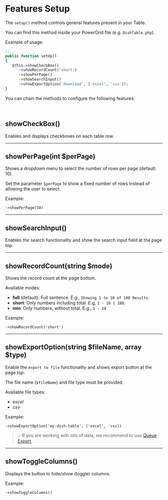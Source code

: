 # Features Setup

The `setup()` method controls general features present in your Table.

You can find this method inside your PowerGrid file (e.g. `DishTable.php`).

Example of usage:

```php
//..
public function setUp()
{
   $this->showCheckBox()
      ->showRecordCount('short')
      ->showPerPage()
      ->showSearchInput()
      ->showExportOption('download', ['excel', 'csv']);
}
```

You can chain the methods to configure the following features:

<br>

## showCheckBox()

Enables and displays checkboxes on each table row.

---

## showPerPage(int $perPage)

Shows a dropdown menu to select the number of rows per page  (default: 10).

Set the parameter `$perPage` to show a fixed number of rows instead of allowing the user to select.

Example:

`->showPerPage(50)`

---

## showSearchInput()

Enables the search functionality and show the search input field at the page top.

---

## showRecordCount(string $mode)

Shows the record count at the page bottom.

Available modes:

- **full** (default): Full sentence. E.g., `Showing 1 to 10 of 100 Results`.
- **short**: Only numbers including total. E.g, `1 - 10 | 100`.
- **min**: Only numbers, without total. E.g., `1 - 10`

Example:

`->showRecordCount('short')`

---

## showExportOption(string $fileName, array $type)

Enable the `export to file` functionality and shows export button at the page top.

The file name (`$fileName`) and file type must be provided.

Available file types:

- *excel*
- *csv*

Example:

`->showExportOption('my-dish-table', ['excel', 'csv])`

> 💡 If you are working with lots of data, we recommend to use [Queue Export](https://livewire-powergrid.docsforge.com/main/queue-export/).

---

## showToggleColumns()

Displays the button to hide/show (toggle) columns.

Example:

`->showToggleColumns()`
